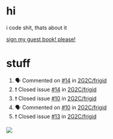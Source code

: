 # hi
i code shit, thats about it

[sign my guest book! please!](https://github.com/Just-a-Unity-Dev/Just-a-Unity-Dev/issues/new?&body=Sign%20my%20guest%20book%20by%20placing%20your%20name%20in%20the%20title,%20how%27d%20you%20get%20to%20this%20page%20and%20why?%20Don%27t%20forget%20you%20have%20an%20entire%20notebook%20in%20your%20hands!)


# stuff
<!--START_SECTION:activity-->
1. 🗣 Commented on [#14](https://github.com/2G2C/frigid/issues/14) in [2G2C/frigid](https://github.com/2G2C/frigid)
2. ❗️ Closed issue [#14](https://github.com/2G2C/frigid/issues/14) in [2G2C/frigid](https://github.com/2G2C/frigid)
3. ❗️ Closed issue [#10](https://github.com/2G2C/frigid/issues/10) in [2G2C/frigid](https://github.com/2G2C/frigid)
4. 🗣 Commented on [#10](https://github.com/2G2C/frigid/issues/10) in [2G2C/frigid](https://github.com/2G2C/frigid)
5. ❗️ Closed issue [#13](https://github.com/2G2C/frigid/issues/13) in [2G2C/frigid](https://github.com/2G2C/frigid)
<!--END_SECTION:activity-->

![](https://github-profile-summary-cards.vercel.app/api/cards/profile-details?username=Just-a-Unity-Dev&theme=solarized_dark)
